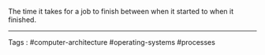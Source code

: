 The time it takes for a job to finish between when it started to when it finished. 
___
Tags : #computer-architecture #operating-systems #processes